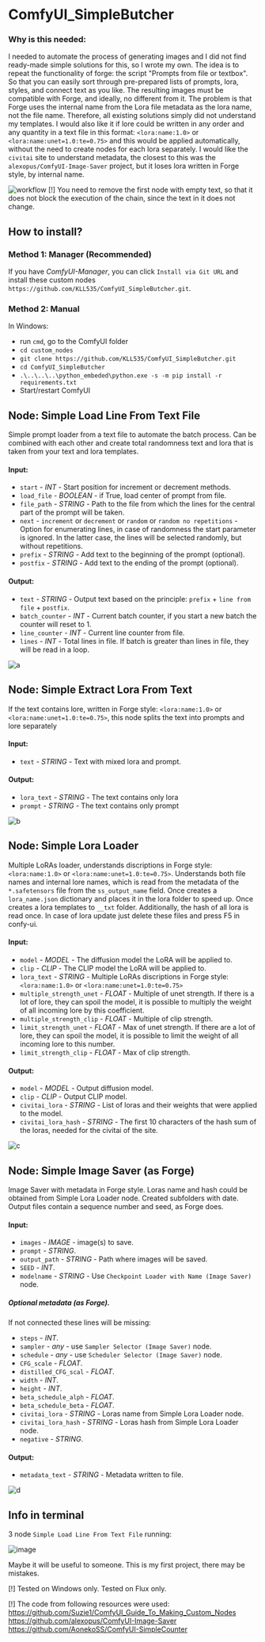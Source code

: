 # ComfyUI_SimpleButcher

### Why is this needed:
I needed to automate the process of generating images and I did not find ready-made simple solutions for this, so I wrote my own. 
The idea is to repeat the functionality of forge: the script "Prompts from file or textbox". 
So that you can easily sort through pre-prepared lists of prompts, lora, styles, and connect text as you like.
The resulting images must be compatible with Forge, and ideally, no different from it. 
The problem is that Forge uses the internal name from the Lora file metadata as the lora name, not the file name. 
Therefore, all existing solutions simply did not understand my templates. 
I would also like it if lore could be written in any order and any quantity in a text file in this format: `<lora:name:1.0>` or `<lora:name:unet=1.0:te=0.75>` and this would be applied automatically, without the need to create nodes for each lora separately.
I would like the `civitai` site to understand metadata, the closest to this was the `alexopus/ComfyUI-Image-Saver` project, but it loses lora written in Forge style, by internal name.

![workflow](https://github.com/user-attachments/assets/9014a2a0-c507-4872-b5eb-9a29b3b87518)
[!] You need to remove the first node with empty text, so that it does not block the execution of the chain, since the text in it does not change.

## How to install?

### Method 1: Manager (Recommended)
If you have *ComfyUI-Manager*, you can click `Install via Git URL` and install these custom nodes `https://github.com/KLL535/ComfyUI_SimpleButcher.git`.

### Method 2: Manual
In Windows:
- run `cmd`, go to the ComfyUI folder
- `cd custom_nodes`
- `git clone https://github.com/KLL535/ComfyUI_SimpleButcher.git`
- `cd ComfyUI_SimpleButcher`
- `.\..\..\..\python_embeded\python.exe -s -m pip install -r requirements.txt`
- Start/restart ComfyUI

## Node: Simple Load Line From Text File
Simple prompt loader from a text file to automate the batch process. 
Can be combined with each other and create total randomness text and lora that is taken from your text and lora templates.

#### Input:
- `start` - *INT* - Start position for increment or decrement methods.
- `load_file` - *BOOLEAN* - if True, load center of prompt from file.
- `file_path` - *STRING* - Path to the file from which the lines for the central part of the prompt will be taken.
- `next` - `increment` or `decrement` or `random` or `random no repetitions` - Option for enumerating lines, in case of randomness the start parameter is ignored. In the latter case, the lines will be selected randomly, but without repetitions.  
- `prefix` - *STRING* - Add text to the beginning of the prompt (optional).
- `postfix` - *STRING* - Add text to the ending of the prompt (optional).
#### Output:
- `text` - *STRING* - Output text based on the principle: `prefix` + `line from file` + `postfix`.
- `batch_counter` - *INT* - Current batch counter, if you start a new batch the counter will reset to 1.
- `line_counter` - *INT* - Current line counter from file.
- `lines` - *INT* - Total lines in file. If batch is greater than lines in file, they will be read in a loop.

![a](https://github.com/user-attachments/assets/0c785b8a-85a3-4863-a04f-fc6f3869a392)

## Node: Simple Extract Lora From Text
If the text contains lore, written in Forge style: `<lora:name:1.0>` or `<lora:name:unet=1.0:te=0.75>`, this node splits the text into prompts and lore separately

#### Input:
- `text` - *STRING* - Text with mixed lora and prompt.
#### Output:
- `lora_text` - *STRING* - The text contains only lora
- `prompt` - *STRING* - The text contains only prompt

![b](https://github.com/user-attachments/assets/fc1b65a2-acde-4e72-ab3a-05c09ffb2d06)

## Node: Simple Lora Loader
Multiple LoRAs loader, understands discriptions in Forge style: `<lora:name:1.0>` or `<lora:name:unet=1.0:te=0.75>`. 
Understands both file names and internal lore names, which is read from the metadata of the `*.safetensors` file from the `ss_output_name` field. 
Once creates a `lora_name.json` dictionary and places it in the lora folder to speed up. 
Once creates a lora templates to `__txt` folder. 
Additionally, the hash of all lora is read once.
In case of lora update just delete these files and press F5 in confy-ui.

#### Input:
- `model` - *MODEL* - The diffusion model the LoRA will be applied to.  
- `clip` - *CLIP* - The CLIP model the LoRA will be applied to.
- `lora_text` - *STRING* - Multiple LoRAs discriptions in Forge style: `<lora:name:1.0>` or `<lora:name:unet=1.0:te=0.75>`
- `multiple_strength_unet` - *FLOAT* - Multiple of unet strength. If there is a lot of lore, they can spoil the model, it is possible to multiply the weight of all incoming lore by this coefficient.
- `multiple_strength_clip` - *FLOAT* - Multiple of clip strength. 
- `limit_strength_unet` - *FLOAT* - Max of unet strength. If there are a lot of lore, they can spoil the model, it is possible to limit the weight of all incoming lore to this number.
- `limit_strength_clip` - *FLOAT* - Max of clip strength. 
#### Output:
- `model` - *MODEL* - Output diffusion model.  
- `clip` - *CLIP* -  Output CLIP model.
- `civitai_lora` - *STRING* - List of loras and their weights that were applied to the model.
- `civitai_lora_hash` - *STRING* - The first 10 characters of the hash sum of the loras, needed for the civitai of the site.
  
![c](https://github.com/user-attachments/assets/03116a8a-d5c2-4d50-9956-b655bd9e7d3f)

## Node: Simple Image Saver (as Forge)
Image Saver with metadata in Forge style. Loras name and hash could be obtained from Simple Lora Loader node. Сreated subfolders with date. Output files contain a sequence number and seed, as Forge does.

#### Input:
- `images` - *IMAGE* - image(s) to save.
- `prompt` - *STRING*. 
- `output_path` - *STRING* - Path where images will be saved.
- `SEED` - *INT*.
- `modelname` - *STRING* - Use `Checkpoint Loader with Name (Image Saver)` node.
##### Optional metadata (as Forge).
If not connected these lines will be missing:
- `steps` - *INT*. 
- `sampler` - *any* -  use `Sampler Selector (Image Saver)` node.
- `schedule` - *any* - use `Scheduler Selector (Image Saver)` node.
- `CFG_scale` - *FLOAT*. 
- `distilled_CFG_scal` - *FLOAT*.
- `width` - *INT*.
- `height` - *INT*.
- `beta_schedule_alph` - *FLOAT*.
- `beta_schedule_beta` - *FLOAT*.
- `civitai_lora` - *STRING* - Loras name from Simple Lora Loader node.
- `civitai_lora_hash` - *STRING* - Loras hash from Simple Lora Loader node.
- `negative` - *STRING*.
#### Output:
- `metadata_text` - *STRING* - Metadata written to file.

![d](https://github.com/user-attachments/assets/e767e065-5e99-4718-bc80-e169ecc9f471)

## Info in terminal
3 node `Simple Load Line From Text File` running:

![image](https://github.com/user-attachments/assets/e9eb3980-6454-4682-90cf-a37452a1200b)

Maybe it will be useful to someone. This is my first project, there may be mistakes.

[!] Tested on Windows only. Tested on Flux only.

[!] The code from following resources were used:
https://github.com/Suzie1/ComfyUI_Guide_To_Making_Custom_Nodes
https://github.com/alexopus/ComfyUI-Image-Saver
https://github.com/AonekoSS/ComfyUI-SimpleCounter
